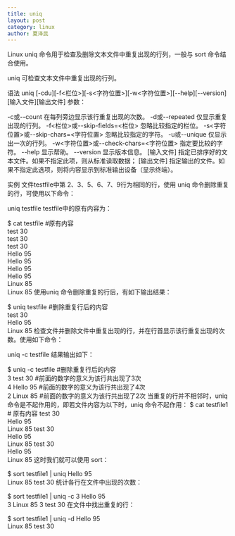 ```yaml
---
title: uniq
layout: post
category: linux
author: 夏泽民
---
```

Linux uniq 命令用于检查及删除文本文件中重复出现的行列，一般与 sort 命令结合使用。

uniq 可检查文本文件中重复出现的行列。

语法
uniq [-cdu][-f<栏位>][-s<字符位置>][-w<字符位置>][--help][--version][输入文件][输出文件]
参数：

-c或--count 在每列旁边显示该行重复出现的次数。
-d或--repeated 仅显示重复出现的行列。
-f<栏位>或--skip-fields=<栏位> 忽略比较指定的栏位。
-s<字符位置>或--skip-chars=<字符位置> 忽略比较指定的字符。
-u或--unique 仅显示出一次的行列。
-w<字符位置>或--check-chars=<字符位置> 指定要比较的字符。
--help 显示帮助。
--version 显示版本信息。
[输入文件] 指定已排序好的文本文件。如果不指定此项，则从标准读取数据；
[输出文件] 指定输出的文件。如果不指定此选项，则将内容显示到标准输出设备（显示终端）。
<!-- more -->
实例
文件testfile中第 2、3、5、6、7、9行为相同的行，使用 uniq 命令删除重复的行，可使用以下命令：

uniq testfile 
testfile中的原有内容为：

$ cat testfile      #原有内容  
test 30  
test 30  
test 30  
Hello 95  
Hello 95  
Hello 95  
Hello 95  
Linux 85  
Linux 85 
使用uniq 命令删除重复的行后，有如下输出结果：

$ uniq testfile     #删除重复行后的内容  
test 30  
Hello 95  
Linux 85 
检查文件并删除文件中重复出现的行，并在行首显示该行重复出现的次数。使用如下命令：

uniq -c testfile 
结果输出如下：

$ uniq -c testfile      #删除重复行后的内容  
3 test 30             #前面的数字的意义为该行共出现了3次  
4 Hello 95            #前面的数字的意义为该行共出现了4次  
2 Linux 85            #前面的数字的意义为该行共出现了2次 当重复的行并不相邻时，uniq 命令是不起作用的，即若文件内容为以下时，uniq 命令不起作用：
$ cat testfile1      # 原有内容 
test 30  
Hello 95  
Linux 85 
test 30  
Hello 95  
Linux 85 
test 30  
Hello 95  
Linux 85 
这时我们就可以使用 sort：

$ sort  testfile1 | uniq
Hello 95  
Linux 85 
test 30
统计各行在文件中出现的次数：

$ sort testfile1 | uniq -c
   3 Hello 95  
   3 Linux 85 
   3 test 30
在文件中找出重复的行：

$ sort testfile1 | uniq -d
Hello 95  
Linux 85 
test 30  
